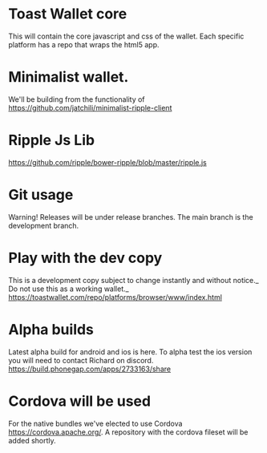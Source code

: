 # Toast Wallet core
This will contain the core javascript and css of the wallet. Each specific platform has a repo that wraps the html5 app.
# Minimalist wallet.
We'll be building from the functionality of https://github.com/jatchili/minimalist-ripple-client
# Ripple Js Lib
https://github.com/ripple/bower-ripple/blob/master/ripple.js
# Git usage
Warning! Releases will be under release branches. The main branch is the development branch.
# Play with the dev copy
This is a development copy subject to change instantly and without notice._ Do not use this as a working wallet._
https://toastwallet.com/repo/platforms/browser/www/index.html
# Alpha builds
Latest alpha build for android and ios is here. To alpha test the ios version you will need to contact Richard on discord.
https://build.phonegap.com/apps/2733163/share
# Cordova will be used
For the native bundles we've elected to use Cordova https://cordova.apache.org/. A repository with the cordova fileset will be added shortly.

